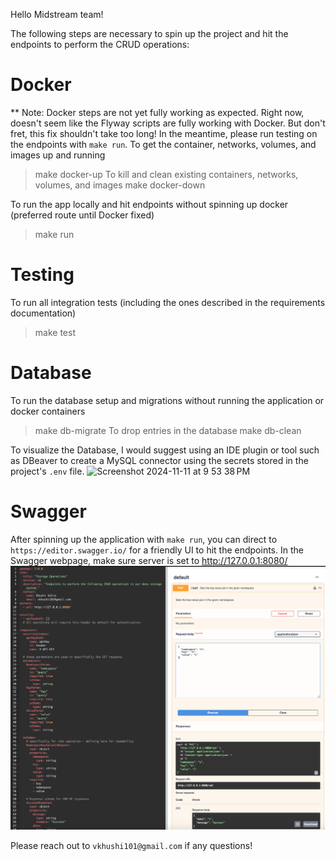 
Hello Midstream team! 

The following steps are necessary to spin up the project and hit the endpoints to perform the CRUD operations:

# Docker
** Note: Docker steps are not yet fully working as expected. Right now, doesn't seem like the Flyway scripts are fully working with Docker. But don't fret, this fix shouldn't take too long! In the meantime, please run testing on the endpoints with `make run`.
To get the container, networks, volumes, and images up and running
> make docker-up
To kill and clean existing containers, networks, volumes, and images
> make docker-down

To run the app locally and hit endpoints without spinning up docker (preferred route until Docker fixed)
> make run

# Testing
To run all integration tests (including the ones described in the requirements documentation)
> make test

# Database
To run the database setup and migrations without running the application or docker containers
> make db-migrate
To drop entries in the database
> make db-clean

To visualize the Database, I would suggest using an IDE plugin or tool such as DBeaver to create a MySQL connector using the secrets stored in the project's `.env` file.
<img width="591" alt="Screenshot 2024-11-11 at 9 53 38 PM" src="https://github.com/user-attachments/assets/ddfd0adc-cd74-47c3-972a-7a94fae689af">

# Swagger
After spinning up the application with `make run`, you can direct to `https://editor.swagger.io/` for a friendly UI to hit the endpoints.
In the Swagger webpage, make sure server is set to http://127.0.0.1:8080/
![alt text](image.png)

Please reach out to `vkhushi101@gmail.com` if any questions!
